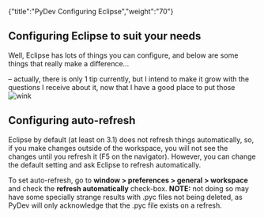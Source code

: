 {"title":"PyDev Configuring Eclipse","weight":"70"} 

## Configuring Eclipse to suit your needs

Well, Eclipse has lots of things you can configure, and below are some things that really make a difference...

– actually, there is only 1 tip currently, but I intend to make it grow with the questions I receive about it, now that I have a good place to put those ![wink](/Images/appc/s/en_GB/5637/e1ef10868e8fe2f234a1a0b171b01cde1d9717c4.31/_/images/icons/emoticons/wink.png)

## Configuring auto-refresh

Eclipse by default (at least on 3.1) does not refresh things automatically, so, if you make changes outside of the workspace, you will not see the changes until you refresh it (F5 on the navigator). However, you can change the default setting and ask Eclipse to refresh automatically.

To set auto-refresh, go to **window > preferences > general > workspace** and check the **refresh automatically** check-box. **NOTE:** not doing so may have some specially strange results with .pyc files not being deleted, as PyDev will only acknowledge that the .pyc file exists on a refresh.